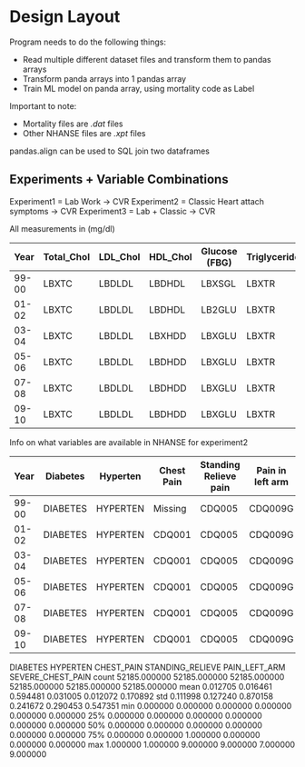 # Design Layout

Program needs to do the following things:

- Read multiple different dataset files and transform them to pandas arrays
- Transform panda arrays into 1 pandas array
- Train ML model on panda array, using mortality code as Label

Important to note:

- Mortality files are *.dat* files
- Other NHANSE files are *.xpt* files

pandas.align can be used to SQL join two dataframes

## Experiments + Variable Combinations

Experiment1 = Lab Work -> CVR
Experiment2 = Classic Heart attach symptoms -> CVR
Experiment3 = Lab + Classic -> CVR

All measurements in (mg/dl)

| Year  | Total_Chol | LDL_Chol | HDL_Chol | Glucose (FBG) | Triglyceride |
| ----  | ---------  | -------- | -------- | ------------- | ------------ |
| 99-00 |      LBXTC | LBDLDL   | LBDHDL   | LBXSGL        | LBXTR        |
| 01-02 |      LBXTC | LBDLDL   | LBDHDL   | LB2GLU        | LBXTR        |
| 03-04 |      LBXTC | LBDLDL   | LBXHDD   | LBXGLU        | LBXTR        |
| 05-06 |      LBXTC | LBDLDL   | LBDHDD   | LBXGLU        | LBXTR        |
| 07-08 |      LBXTC | LBDLDL   | LBDHDD   | LBXGLU        | LBXTR        |
| 09-10 |      LBXTC | LBDLDL   | LBDHDD   | LBXGLU        | LBXTR        |

Info on what variables are available in NHANSE for experiment2

| Year  | Diabetes  | Hyperten  | Chest Pain | Standing Relieve pain | Pain in left arm | Severe pain in chest |
| ----  | --------- | --------  | ---------- | --------------------- | ---------------- | -------------------- |
| 99-00 | DIABETES | HYPERTEN   | Missing    | CDQ005                | CDQ009G          | CDQ008               |
| 01-02 | DIABETES | HYPERTEN   | CDQ001     | CDQ005                | CDQ009G          | CDQ008               |
| 03-04 | DIABETES | HYPERTEN   | CDQ001     | CDQ005                | CDQ009G          | CDQ008               |
| 05-06 | DIABETES | HYPERTEN   | CDQ001     | CDQ005                | CDQ009G          | CDQ008               |
| 07-08 | DIABETES | HYPERTEN   | CDQ001     | CDQ005                | CDQ009G          | CDQ008               |
| 09-10 | DIABETES | HYPERTEN   | CDQ001     | CDQ005                | CDQ009G          | CDQ008               |


DIABETES      HYPERTEN    CHEST_PAIN  STANDING_RELIEVE  PAIN_LEFT_ARM  SEVERE_CHEST_PAIN
count  52185.000000  52185.000000  52185.000000      52185.000000   52185.000000       52185.000000
mean       0.012705      0.016461      0.594481          0.031005       0.012072           0.170892
std        0.111998      0.127240      0.870158          0.241672       0.290453           0.547351
min        0.000000      0.000000      0.000000          0.000000       0.000000           0.000000
25%        0.000000      0.000000      0.000000          0.000000       0.000000           0.000000
50%        0.000000      0.000000      0.000000          0.000000       0.000000           0.000000
75%        0.000000      0.000000      1.000000          0.000000       0.000000           0.000000
max        1.000000      1.000000      9.000000          9.000000       7.000000           9.000000
